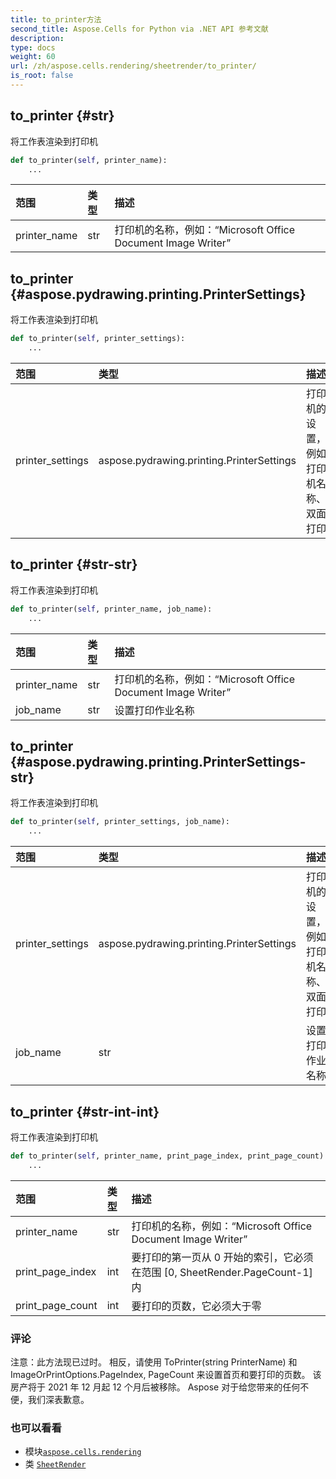 ```yaml
---
title: to_printer方法
second_title: Aspose.Cells for Python via .NET API 参考文献
description:
type: docs
weight: 60
url: /zh/aspose.cells.rendering/sheetrender/to_printer/
is_root: false
---
```

##  to_printer {#str}
将工作表渲染到打印机



```python
def to_printer(self, printer_name):
    ...
```


|范围|类型|描述|
| :- | :- | :- |
| printer_name | str |打印机的名称，例如：“Microsoft Office Document Image Writer”|


##  to_printer {#aspose.pydrawing.printing.PrinterSettings}
将工作表渲染到打印机



```python
def to_printer(self, printer_settings):
    ...
```


|范围|类型|描述|
| :- | :- | :- |
| printer_settings | aspose.pydrawing.printing.PrinterSettings |打印机的设置，例如打印机名称、双面打印|


##  to_printer {#str-str}
将工作表渲染到打印机



```python
def to_printer(self, printer_name, job_name):
    ...
```


|范围|类型|描述|
| :- | :- | :- |
| printer_name | str |打印机的名称，例如：“Microsoft Office Document Image Writer”|
| job_name | str |设置打印作业名称|


##  to_printer {#aspose.pydrawing.printing.PrinterSettings-str}
将工作表渲染到打印机



```python
def to_printer(self, printer_settings, job_name):
    ...
```


|范围|类型|描述|
| :- | :- | :- |
| printer_settings | aspose.pydrawing.printing.PrinterSettings |打印机的设置，例如打印机名称、双面打印|
| job_name | str |设置打印作业名称|


##  to_printer {#str-int-int}
将工作表渲染到打印机



```python
def to_printer(self, printer_name, print_page_index, print_page_count):
    ...
```


|范围|类型|描述|
| :- | :- | :- |
| printer_name | str |打印机的名称，例如：“Microsoft Office Document Image Writer”|
| print_page_index | int |要打印的第一页从 0 开始的索引，它必须在范围 [0, SheetRender.PageCount-1] 内|
| print_page_count | int |要打印的页数，它必须大于零|
### 评论

注意：此方法现已过时。
相反，请使用 ToPrinter(string PrinterName) 和 ImageOrPrintOptions.PageIndex, PageCount 来设置首页和要打印的页数。
该房产将于 2021 年 12 月起 12 个月后被移除。
Aspose 对于给您带来的任何不便，我们深表歉意。


### 也可以看看
* 模块[`aspose.cells.rendering`](../../)
* 类 [`SheetRender`](/cells/python-net/zh/aspose.cells.rendering/sheetrender)

